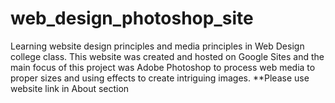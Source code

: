 # web_design_photoshop_site
Learning website design principles and media principles in Web Design college class. This website was created and hosted on Google Sites and the main focus of this project was Adobe Photoshop to process web media to proper sizes and using effects to create intriguing images.
**Please use website link in About section
